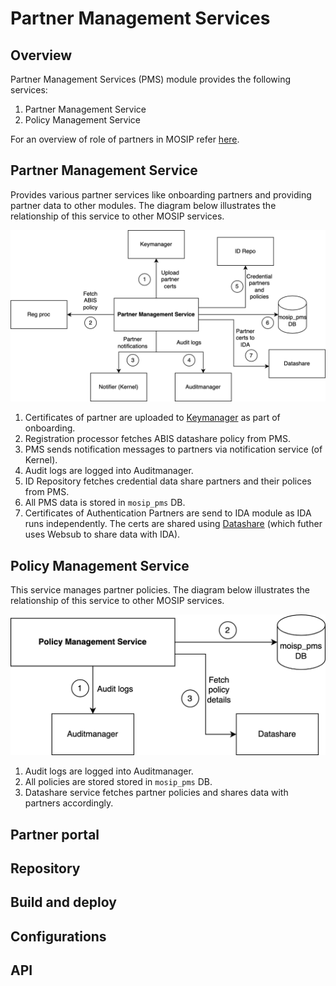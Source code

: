 # Partner Management Services

## Overview
Partner Management Services (PMS) module provides the following services:
1. Partner Management Service 
1. Policy Management Service

For an overview of role of partners in MOSIP refer [here](partners.md).

## Partner Management Service 
Provides various partner services like onboarding partners and providing partner data to other modules. The diagram below illustrates the relationship of this service to other MOSIP services.

![](_images/pms.png)

1. Certificates of partner are uploaded to [Keymanager]() as part of onboarding.
2. Registration processor fetches ABIS datashare policy from PMS.
3. PMS sends notification messages to partners via notification service (of Kernel). 
4. Audit logs are logged into Auditmanager.
5. ID Repository fetches credential data share partners and their polices from PMS.
6. All PMS data is stored in `mosip_pms` DB.
7. Certificates of Authentication Partners are send to IDA module as IDA runs independently.  The certs are shared using [Datashare](datashare.md) (which futher uses Websub to share data with IDA).

## Policy Management Service
This service manages partner policies. The diagram below illustrates the relationship of this service to other MOSIP services.

![](_images/policymanager.png)

1. Audit logs are logged into Auditmanager.
2. All policies are stored stored in `mosip_pms` DB.
3. Datashare service fetches partner policies and shares data with partners accordingly.

## Partner portal

## Repository

## Build and deploy

## Configurations

## API






